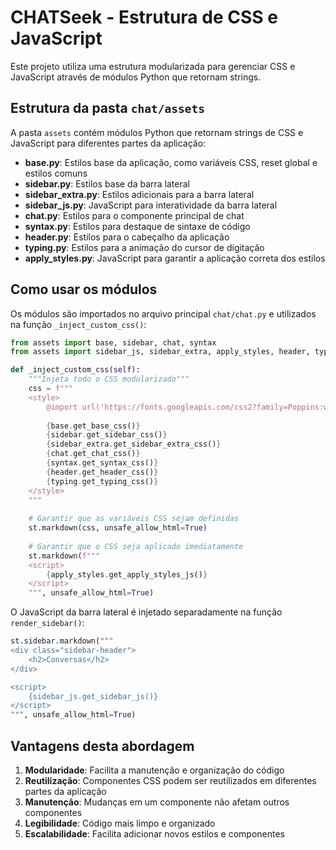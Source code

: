 # CHATSeek - Estrutura de CSS e JavaScript

Este projeto utiliza uma estrutura modularizada para gerenciar CSS e JavaScript através de módulos Python que retornam strings.

## Estrutura da pasta `chat/assets`

A pasta `assets` contém módulos Python que retornam strings de CSS e JavaScript para diferentes partes da aplicação:

- **base.py**: Estilos base da aplicação, como variáveis CSS, reset global e estilos comuns
- **sidebar.py**: Estilos base da barra lateral
- **sidebar_extra.py**: Estilos adicionais para a barra lateral
- **sidebar_js.py**: JavaScript para interatividade da barra lateral
- **chat.py**: Estilos para o componente principal de chat
- **syntax.py**: Estilos para destaque de sintaxe de código
- **header.py**: Estilos para o cabeçalho da aplicação
- **typing.py**: Estilos para a animação do cursor de digitação
- **apply_styles.py**: JavaScript para garantir a aplicação correta dos estilos

## Como usar os módulos

Os módulos são importados no arquivo principal `chat/chat.py` e utilizados na função `_inject_custom_css()`:

```python
from assets import base, sidebar, chat, syntax
from assets import sidebar_js, sidebar_extra, apply_styles, header, typing

def _inject_custom_css(self):
    """Injeta todo o CSS modularizado"""
    css = f"""
    <style>
        @import url('https://fonts.googleapis.com/css2?family=Poppins:wght@400;500;600;700&display=swap');
                    
        {base.get_base_css()}
        {sidebar.get_sidebar_css()}
        {sidebar_extra.get_sidebar_extra_css()}
        {chat.get_chat_css()}
        {syntax.get_syntax_css()}
        {header.get_header_css()}
        {typing.get_typing_css()}
    </style>
    """
    
    # Garantir que as variáveis CSS sejam definidas
    st.markdown(css, unsafe_allow_html=True)
    
    # Garantir que o CSS seja aplicado imediatamente
    st.markdown(f"""
    <script>
        {apply_styles.get_apply_styles_js()}
    </script>
    """, unsafe_allow_html=True)
```

O JavaScript da barra lateral é injetado separadamente na função `render_sidebar()`:

```python
st.sidebar.markdown("""
<div class="sidebar-header">
    <h2>Conversas</h2>
</div>

<script>
    {sidebar_js.get_sidebar_js()}
</script>
""", unsafe_allow_html=True)
```

## Vantagens desta abordagem

1. **Modularidade**: Facilita a manutenção e organização do código
2. **Reutilização**: Componentes CSS podem ser reutilizados em diferentes partes da aplicação
3. **Manutenção**: Mudanças em um componente não afetam outros componentes
4. **Legibilidade**: Código mais limpo e organizado
5. **Escalabilidade**: Facilita adicionar novos estilos e componentes 